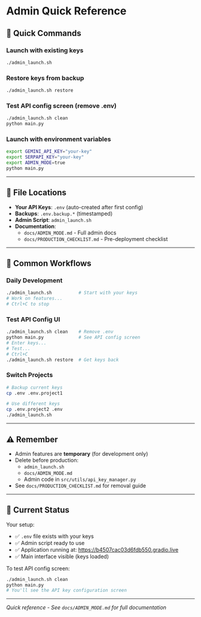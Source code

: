 # Admin Quick Reference

## 🚀 Quick Commands

### Launch with existing keys
```bash
./admin_launch.sh
```

### Restore keys from backup
```bash
./admin_launch.sh restore
```

### Test API config screen (remove .env)
```bash
./admin_launch.sh clean
python main.py
```

### Launch with environment variables
```bash
export GEMINI_API_KEY="your-key"
export SERPAPI_KEY="your-key"
export ADMIN_MODE=true
python main.py
```

---

## 📁 File Locations

- **Your API Keys**: `.env` (auto-created after first config)
- **Backups**: `.env.backup.*` (timestamped)
- **Admin Script**: `admin_launch.sh`
- **Documentation**: 
  - `docs/ADMIN_MODE.md` - Full admin docs
  - `docs/PRODUCTION_CHECKLIST.md` - Pre-deployment checklist

---

## 🔄 Common Workflows

### Daily Development
```bash
./admin_launch.sh          # Start with your keys
# Work on features...
# Ctrl+C to stop
```

### Test API Config UI
```bash
./admin_launch.sh clean    # Remove .env
python main.py             # See API config screen
# Enter keys...
# Test...
# Ctrl+C
./admin_launch.sh restore  # Get keys back
```

### Switch Projects
```bash
# Backup current keys
cp .env .env.project1

# Use different keys
cp .env.project2 .env
./admin_launch.sh
```

---

## ⚠️ Remember

- Admin features are **temporary** (for development only)
- Delete before production:
  - `admin_launch.sh`
  - `docs/ADMIN_MODE.md`
  - Admin code in `src/utils/api_key_manager.py`
- See `docs/PRODUCTION_CHECKLIST.md` for removal guide

---

## 🎯 Current Status

Your setup:
- ✅ `.env` file exists with your keys
- ✅ Admin script ready to use
- ✅ Application running at: https://b4507cac03d6fdb550.gradio.live
- ✅ Main interface visible (keys loaded)

To test API config screen:
```bash
./admin_launch.sh clean
python main.py
# You'll see the API key configuration screen
```

---

*Quick reference - See `docs/ADMIN_MODE.md` for full documentation*
